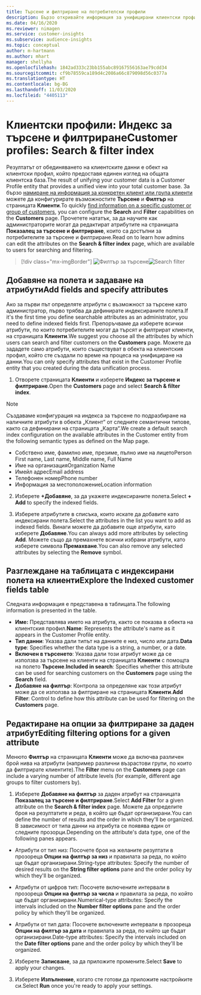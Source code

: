 ```yaml
---
title: Търсене и филтриране на потребителски профили
description: Бързо откривайте информация за унифицирани клиентски профили и филтрирайте за конкретни атрибути.
ms.date: 04/16/2020
ms.reviewer: nimagen
ms.service: customer-insights
ms.subservice: audience-insights
ms.topic: conceptual
author: m-hartmann
ms.author: mhart
manager: shellyha
ms.openlocfilehash: 1842ad333c23bb155abc89167556163ae79cdd34
ms.sourcegitcommit: cf9b78559ca189d4c2086a66c879098d56c0377a
ms.translationtype: HT
ms.contentlocale: bg-BG
ms.lasthandoff: 11/03/2020
ms.locfileid: "4405113"
---
```

# <a name="customer-profiles-search--filter-index"></a><span data-ttu-id="7cd2b-103">Клиентски профили: Индекс за търсене и филтриране</span><span class="sxs-lookup"><span data-stu-id="7cd2b-103">Customer profiles: Search & filter index</span></span>

<span data-ttu-id="7cd2b-104">Резултатът от обединяването на клиентските данни е обект на клиентски профил, който предоставя единен изглед на общата клиентска база.</span><span class="sxs-lookup"><span data-stu-id="7cd2b-104">The result of unifying your customer data is a Customer Profile entity that provides a unified view into your total customer base.</span></span> <span data-ttu-id="7cd2b-105">За бързо [намиране на информация за конкретен клиент или група клиенти](customer-profiles.md) можете да конфигурирате възможностите **Търсене** и **Филтър** на страницата **Клиенти**.</span><span class="sxs-lookup"><span data-stu-id="7cd2b-105">To quickly [find information on a specific customer or group of customers](customer-profiles.md), you can configure the **Search** and **Filter** capabilities on the **Customers** page.</span></span> <span data-ttu-id="7cd2b-106">Прочетете нататък, за да научите как администраторите могат да редактират атрибутите на страницата **Показалец за търсене и филтриране**, които са достъпни за потребителите за търсене и филтриране.</span><span class="sxs-lookup"><span data-stu-id="7cd2b-106">Read on to learn how admins can edit the attributes on the **Search & filter index** page, which are available to users for searching and filtering.</span></span>

> [!div class="mx-imgBorder"]
> <span data-ttu-id="7cd2b-107">![Филтър за търсене](media/search-filter.png "Филтър за търсене")</span><span class="sxs-lookup"><span data-stu-id="7cd2b-107">![Search filter](media/search-filter.png "Search filter")</span></span>

## <a name="add-fields-and-specify-attributes"></a><span data-ttu-id="7cd2b-108">Добавяне на полета и задаване на атрибути</span><span class="sxs-lookup"><span data-stu-id="7cd2b-108">Add fields and specify attributes</span></span>

<span data-ttu-id="7cd2b-109">Ако за първи път определяте атрибути с възможност за търсене като администратор, първо трябва да дефинирате индексираните полета.</span><span class="sxs-lookup"><span data-stu-id="7cd2b-109">If it's the first time you define searchable attributes as an administrator, you need to define indexed fields first.</span></span> <span data-ttu-id="7cd2b-110">Препоръчваме да изберете всички атрибути, по които потребителите могат да търсят и филтрират клиенти, на страницата **Клиенти**.</span><span class="sxs-lookup"><span data-stu-id="7cd2b-110">We suggest you choose all the attributes by which users can search and filter customers on the **Customers** page.</span></span> <span data-ttu-id="7cd2b-111">Можете да зададете само атрибути, които съществуват в обекта на клиентския профил, който сте създали по време на процеса на унифициране на данни.</span><span class="sxs-lookup"><span data-stu-id="7cd2b-111">You can only specify attributes that exist in the Customer Profile entity that you created during the data unification process.</span></span>

1. <span data-ttu-id="7cd2b-112">Отворете страницата **Клиенти** и изберете **Индекс за търсене и филтриране**.</span><span class="sxs-lookup"><span data-stu-id="7cd2b-112">Open the **Customers** page and select **Search & filter index**.</span></span>

> [!NOTE]
> <span data-ttu-id="7cd2b-113">Създаваме конфигурация на индекса за търсене по подразбиране на наличните атрибути в обекта „Клиент“ от следните семантични типове, както са дефинирани на страницата „Карта“.</span><span class="sxs-lookup"><span data-stu-id="7cd2b-113">We create a default search index configuration on the available attributes in the Customer entity from the following semantic types as defined on the Map page.</span></span>
> - <span data-ttu-id="7cd2b-114">Собствено име, фамилно име, презиме, пълно име на лицето</span><span class="sxs-lookup"><span data-stu-id="7cd2b-114">Person First name, Last name, Middle name, Full Name</span></span>
> - <span data-ttu-id="7cd2b-115">Име на организация</span><span class="sxs-lookup"><span data-stu-id="7cd2b-115">Organization Name</span></span>
> - <span data-ttu-id="7cd2b-116">Имейл адрес</span><span class="sxs-lookup"><span data-stu-id="7cd2b-116">Email address</span></span>
> - <span data-ttu-id="7cd2b-117">Телефонен номер</span><span class="sxs-lookup"><span data-stu-id="7cd2b-117">Phone number</span></span>
> - <span data-ttu-id="7cd2b-118">Информация за местоположение</span><span class="sxs-lookup"><span data-stu-id="7cd2b-118">Location information</span></span>

2. <span data-ttu-id="7cd2b-119">Изберете **+Добавяне**, за да укажете индексираните полета.</span><span class="sxs-lookup"><span data-stu-id="7cd2b-119">Select **+ Add** to specify the indexed fields.</span></span>

3. <span data-ttu-id="7cd2b-120">Изберете атрибутите в списъка, които искате да добавите като индексирани полета.</span><span class="sxs-lookup"><span data-stu-id="7cd2b-120">Select the attributes in the list you want to add as indexed fields.</span></span> <span data-ttu-id="7cd2b-121">Винаги можете да добавите още атрибути, като изберете **Добавяне**.</span><span class="sxs-lookup"><span data-stu-id="7cd2b-121">You can always add more attributes by selecting **Add**.</span></span> <span data-ttu-id="7cd2b-122">Можете също да премахнете всички избрани атрибути, като изберете символа **Премахване**.</span><span class="sxs-lookup"><span data-stu-id="7cd2b-122">You can also remove any selected attributes by selecting the **Remove** symbol.</span></span>

## <a name="explore-the-indexed-customer-fields-table"></a><span data-ttu-id="7cd2b-123">Разглеждане на таблицата с индексирани полета на клиенти</span><span class="sxs-lookup"><span data-stu-id="7cd2b-123">Explore the Indexed customer fields table</span></span>

<span data-ttu-id="7cd2b-124">Следната информация е представена в таблицата.</span><span class="sxs-lookup"><span data-stu-id="7cd2b-124">The following information is presented in the table.</span></span>

- <span data-ttu-id="7cd2b-125">**Име:** Представлява името на атрибута, както се показва в обекта на клиентския профил.</span><span class="sxs-lookup"><span data-stu-id="7cd2b-125">**Name**: Represents the attribute's name as it appears in the Customer Profile entity.</span></span>
- <span data-ttu-id="7cd2b-126">**Тип данни**: Указва дали типът на данните е низ, число или дата.</span><span class="sxs-lookup"><span data-stu-id="7cd2b-126">**Data type**: Specifies whether the data type is a string, a number, or a date.</span></span>
- <span data-ttu-id="7cd2b-127">**Включен в търсенето**: Указва дали този атрибут може да се използва за търсене на клиенти на страницата **Клиенти** с помощта на полето **Търсене**.</span><span class="sxs-lookup"><span data-stu-id="7cd2b-127">**Included in search**: Specifies whether this attribute can be used for searching customers on the **Customers** page using the **Search** field.</span></span>
- <span data-ttu-id="7cd2b-128">**Добавяне на филтър**: Контрола за определяне как този атрибут може да се използва за филтриране на страницата **Клиенти**.</span><span class="sxs-lookup"><span data-stu-id="7cd2b-128">**Add Filter**: Control to define how this attribute can be used for filtering on the **Customers** page.</span></span>

## <a name="editing-filtering-options-for-a-given-attribute"></a><span data-ttu-id="7cd2b-129">Редактиране на опции за филтриране за даден атрибут</span><span class="sxs-lookup"><span data-stu-id="7cd2b-129">Editing filtering options for a given attribute</span></span>

<span data-ttu-id="7cd2b-130">Менюто **Филтър** на страницата **Клиенти** може да включва различен брой нива на атрибути (например различни възрастови групи, по които да филтрирате клиентите).</span><span class="sxs-lookup"><span data-stu-id="7cd2b-130">The **Filter** menu on the **Customers** page can include a varying number of attribute levels (for example, different age groups to filter customers by).</span></span>

1. <span data-ttu-id="7cd2b-131">Изберете **Добавяне на филтър** за даден атрибут на страницата **Показалец за търсене и филтриране**.</span><span class="sxs-lookup"><span data-stu-id="7cd2b-131">Select **Add Filter** for a given attribute on the **Search & filter index** page.</span></span> <span data-ttu-id="7cd2b-132">Можете да определите броя на резултатите и реда, в който ще бъдат организирани.</span><span class="sxs-lookup"><span data-stu-id="7cd2b-132">You can define the number of results and the order in which they'll be organized.</span></span> <span data-ttu-id="7cd2b-133">В зависимост от типа данни на атрибута се появява един от следните прозорци.</span><span class="sxs-lookup"><span data-stu-id="7cd2b-133">Depending on the attribute's data type, one of the following panes appears.</span></span>

- <span data-ttu-id="7cd2b-134">Атрибути от тип низ: Посочете броя на желаните резултати в прозореца **Опции на филтър за низ** и правилата за реда, по който ще бъдат организирани.</span><span class="sxs-lookup"><span data-stu-id="7cd2b-134">String-type attributes: Specify the number of desired results on the **String filter options** pane and the order policy by which they'll be organized.</span></span>

- <span data-ttu-id="7cd2b-135">Атрибути от цифров тип: Посочете включените интервали в прозореца **Опции на филтър за числа** и правилата за реда, по който ще бъдат организирани.</span><span class="sxs-lookup"><span data-stu-id="7cd2b-135">Numerical-type attributes: Specify the intervals included on the **Number filter options** pane and the order policy by which they'll be organized.</span></span>

- <span data-ttu-id="7cd2b-136">Атрибути от тип дата: Посочете включените интервали в прозореца **Опции на филтър за дата** и правилата за реда, по който ще бъдат организирани.</span><span class="sxs-lookup"><span data-stu-id="7cd2b-136">Date-type attributes:  Specify the intervals included on the **Date filter options** pane and the order policy by which they'll be organized.</span></span>

2. <span data-ttu-id="7cd2b-137">Изберете **Записване**, за да приложите промените.</span><span class="sxs-lookup"><span data-stu-id="7cd2b-137">Select **Save** to apply your changes.</span></span>

3. <span data-ttu-id="7cd2b-138">Изберете **Изпълнение**, когато сте готови да приложите настройките си.</span><span class="sxs-lookup"><span data-stu-id="7cd2b-138">Select **Run** once you're ready to apply your settings.</span></span>
